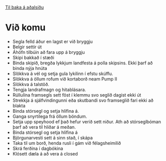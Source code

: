 [Til baka á aðalsíðu](README.md)
# Við komu
- Segla felld áður en lagst er við bryggju
- Belgir settir út
- Áhöfn tilbúin að fara upp á bryggju
- Skipi bakkað í stæði 
- Binda skipið,  bregða lykkjum landfesta á polla skipsins.  Ekki þarf að binda nýja hnúta
- Slökkva á vél og setja gula lykilinn í efstu skúffu.
- Slökkva á öllum rofum við kortaborð neam Pump II
- Slökkva á talstöð.
- Tengja landrafmagn og hitablásara.
- Rúllulína framsegls sett föst í klemmu svo seglið dagist ekki út
- Strekkja á sjálfvindingunni eða skutbandi svo framseglið fari ekki að blakta
- Binda stórsegl og setja hlífina á.
- Ganga snyrtilega frá öllum böndum.
- Setja upp speyhood ef það hefur verið sett niður. Ath að stórseglbóman þarf að vera til hliðar á meðan.
- Binda stórsegl og setja hlífina á
- Björgunarvesti sett á sinn stað,  í skápa
- Taka til um borð,  henda rusli í gám við félagsheimilið
- Skrá ferðina í dagbókina
- Klósett dæla á að vera á closed
